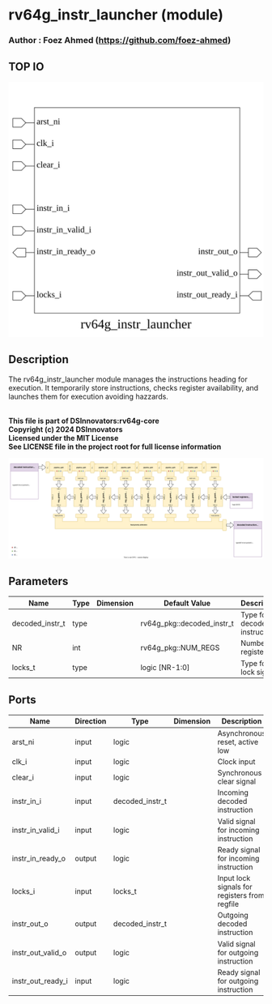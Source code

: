 # rv64g_instr_launcher (module)

### Author : Foez Ahmed (https://github.com/foez-ahmed)

## TOP IO
<img src="./rv64g_instr_launcher_top.svg">

## Description

The rv64g_instr_launcher module manages the instructions heading for execution. It temporarily store
instructions, checks register availability, and launches them for execution avoiding hazzards.

<br>**This file is part of DSInnovators:rv64g-core**
<br>**Copyright (c) 2024 DSInnovators**
<br>**Licensed under the MIT License**
<br>**See LICENSE file in the project root for full license information**

<img src="./rv64g_instr_launcher_des.svg">

## Parameters
|Name|Type|Dimension|Default Value|Description|
|-|-|-|-|-|
|decoded_instr_t|type||rv64g_pkg::decoded_instr_t|Type for decoded instructions|
|NR|int||rv64g_pkg::NUM_REGS|Number of registers|
|locks_t|type||logic [NR-1:0]|Type for lock signals|

## Ports
|Name|Direction|Type|Dimension|Description|
|-|-|-|-|-|
|arst_ni|input|logic||Asynchronous reset, active low|
|clk_i|input|logic||Clock input|
|clear_i|input|logic||Synchronous clear signal|
|instr_in_i|input|decoded_instr_t||Incoming decoded instruction|
|instr_in_valid_i|input|logic||Valid signal for incoming instruction|
|instr_in_ready_o|output|logic||Ready signal for incoming instruction|
|locks_i|input|locks_t||Input lock signals for registers from regfile|
|instr_out_o|output|decoded_instr_t||Outgoing decoded instruction|
|instr_out_valid_o|output|logic||Valid signal for outgoing instruction|
|instr_out_ready_i|input|logic||Ready signal for outgoing instruction|
